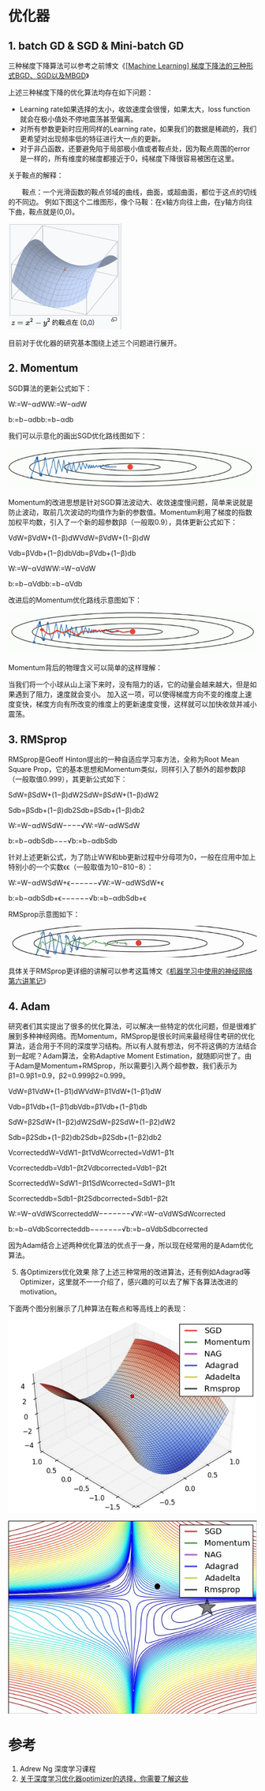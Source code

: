 
# 优化器

## 1. batch GD & SGD & Mini-batch GD

三种梯度下降算法可以参考之前博文《[[Machine Learning\] 梯度下降法的三种形式BGD、SGD以及MBGD](http://www.cnblogs.com/maybe2030/p/5089753.html)》

上述三种梯度下降的优化算法均存在如下问题：

- Learning rate如果选择的太小，收敛速度会很慢，如果太大，loss function就会在极小值处不停地震荡甚至偏离。
- 对所有参数更新时应用同样的Learning rate，如果我们的数据是稀疏的，我们更希望对出现频率低的特征进行大一点的更新。
- 对于非凸函数，还要避免陷于局部极小值或者鞍点处，因为鞍点周围的error 是一样的，所有维度的梯度都接近于0，纯梯度下降很容易被困在这里。

关于鞍点的解释：

　　鞍点：一个光滑函数的鞍点邻域的曲线，曲面，或超曲面，都位于这点的切线的不同边。 例如下图这个二维图形，像个马鞍：在x轴方向往上曲，在y轴方向往下曲，鞍点就是(0,0)。

![img](active_function_optimization.assets/764050-20180625144720696-147966947.jpg)

目前对于优化器的研究基本围绕上述三个问题进行展开。

## 2. Momentum

SGD算法的更新公式如下：



W:=W−αdWW:=W−αdW





b:=b−αdbb:=b−αdb



我们可以示意化的画出SGD优化路线图如下：

![img](active_function_optimization.assets/764050-20180626094335952-77919475.png)

Momentum的改进思想是针对SGD算法波动大、收敛速度慢问题，简单来说就是防止波动，取前几次波动的均值作为新的参数值。Momentum利用了梯度的指数加权平均数，引入了一个新的超参数ββ（一般取0.9），具体更新公式如下：



VdW=βVdW+(1−β)dWVdW=βVdW+(1−β)dW





Vdb=βVdb+(1−β)dbVdb=βVdb+(1−β)db





W:=W−αVdWW:=W−αVdW





b:=b−αVdbb:=b−αVdb



改进后的Momentum优化路线示意图如下：

![img](active_function_optimization.assets/764050-20180626094543261-2081093887.png)

Momentum背后的物理含义可以简单的这样理解：

当我们将一个小球从山上滚下来时，没有阻力的话，它的动量会越来越大，但是如果遇到了阻力，速度就会变小。 加入这一项，可以使得梯度方向不变的维度上速度变快，梯度方向有所改变的维度上的更新速度变慢，这样就可以加快收敛并减小震荡。

## 3. RMSprop

RMSprop是Geoff Hinton提出的一种自适应学习率方法，全称为Root Mean Square Prop，它的基本思想和Momentum类似，同样引入了额外的超参数ββ（一般取值0.999），其更新公式如下：



SdW=βSdW+(1−β)dW2SdW=βSdW+(1−β)dW2





Sdb=βSdb+(1−β)db2Sdb=βSdb+(1−β)db2





W:=W−αdWSdW−−−−√W:=W−αdWSdW





b:=b−αdbSdb−−−√b:=b−αdbSdb



针对上述更新公式，为了防止WW和bb更新过程中分母项为0，一般在应用中加上特别小的一个实数ϵϵ（一般取值为10−810−8）：



W:=W−αdWSdW+ϵ−−−−−−√W:=W−αdWSdW+ϵ





b:=b−αdbSdb+ϵ−−−−−−√b:=b−αdbSdb+ϵ



RMSprop示意图如下：

![img](active_function_optimization.assets/764050-20180626101005414-126792167.png)

具体关于RMSprop更详细的讲解可以参考这篇博文《[机器学习中使用的神经网络第六讲笔记](https://blog.csdn.net/majordong100/article/details/51428642)》

## 4. Adam

研究者们其实提出了很多的优化算法，可以解决一些特定的优化问题，但是很难扩展到多种神经网络。而Momentum，RMSprop是很长时间来最经得住考研的优化算法，适合用于不同的深度学习结构。所以有人就有想法，何不将这俩的方法结合到一起呢？Adam算法，全称Adaptive Moment Estimation，就随即问世了。由于Adam是Momentum+RMSprop，所以需要引入两个超参数，我们表示为β1=0.9β1=0.9，β2=0.999β2=0.999。



VdW=β1VdW+(1−β1)dWVdW=β1VdW+(1−β1)dW





Vdb=β1Vdb+(1−β1)dbVdb=β1Vdb+(1−β1)db





SdW=β2SdW+(1−β2)dW2SdW=β2SdW+(1−β2)dW2





Sdb=β2Sdb+(1−β2)db2Sdb=β2Sdb+(1−β2)db2





VcorrecteddW=VdW1−βt1VdWcorrected=VdW1−β1t





Vcorrecteddb=Vdb1−βt2Vdbcorrected=Vdb1−β2t





ScorrecteddW=SdW1−βt1SdWcorrected=SdW1−β1t





Scorrecteddb=Sdb1−βt2Sdbcorrected=Sdb1−β2t





W:=W−αVdWScorrecteddW−−−−−−−√W:=W−αVdWSdWcorrected





b:=b−αVdbScorrecteddb−−−−−−−√b:=b−αVdbSdbcorrected



因为Adam结合上述两种优化算法的优点于一身，所以现在经常用的是Adam优化算法。

5. 各Optimizers优化效果
除了上述三种常用的改进算法，还有例如Adagrad等Optimizer，这里就不一一介绍了，感兴趣的可以去了解下各算法改进的motivation。

下面两个图分别展示了几种算法在鞍点和等高线上的表现：

![img](active_function_optimization.assets/764050-20180626101922973-719563842.gif)

![img](active_function_optimization.assets/764050-20180626101958953-188946578.gif)

# 参考

1. Adrew Ng 深度学习课程
2. [关于深度学习优化器optimizer的选择，你需要了解这些](https://www.leiphone.com/news/201706/e0PuNeEzaXWsMPZX.html)
